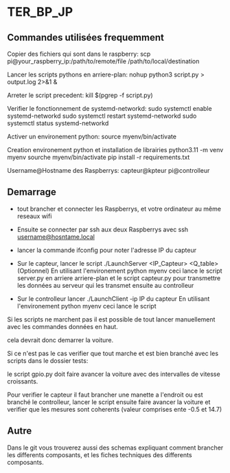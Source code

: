 # TER_BP_JP

## Commandes utilisées frequemment

Copier des fichiers qui sont dans le raspberry:
scp pi@your_raspberry_ip:/path/to/remote/file /path/to/local/destination

Lancer les scripts pythons en arriere-plan:
nohup python3 script.py > output.log 2>&1 &

Arreter le script precedent:
kill $(pgrep -f script.py)

Verifier le fonctionnement de systemd-networkd:
sudo systemctl enable systemd-networkd
sudo systemctl restart systemd-networkd
sudo systemctl status systemd-networkd

Activer un environement python:
source myenv/bin/activate

Creation environement python et installation de librairies
python3.11 -m venv myenv
sourche myenv/bin/activate
pip install -r requirements.txt


Username@Hostname des Raspberrys:
capteur@kpteur
pi@controlleur

## Demarrage

- tout brancher et connecter les Raspberrys, et votre ordinateur au même reseaux wifi

- Ensuite se connecter par ssh aux deux Raspberrys
avec ssh username@hosntame.local 

- lancer la commande ifconfig pour noter l'adresse IP du capteur 

- Sur le capteur, lancer le script ./LaunchServer <IP_Capteur> <Q_table>(Optionnel)
    En utilisant l'environement python myenv
    ceci lance  le script server.py en arriere arriere-plan
    et le script capteur.py pour transmettre les données au serveur 
    qui les transmet ensuite au controlleur

- Sur le controlleur lancer ./LaunchClient -ip IP du capteur
    En utilisant l'environement python myenv ceci lance le script
    

Si les scripts ne marchent pas il est possible de tout lancer manuellement avec les commandes
données en haut.

cela devrait donc demarrer la voiture.

Si ce n'est pas le cas verifier que tout marche et est bien branché avec les scripts dans le dossier tests:

le script gpio.py doit faire avancer la voiture avec des intervalles de vitesse croissants.

Pour verifier le capteur il faut brancher une manette a l'endroit ou est branché le controlleur, lancer le script
ensuite faire avancer la voiture et verifier que les mesures sont coherents (valeur comprises ente -0.5 et 14.7)



## Autre

Dans le git vous trouverez aussi des schemas expliquant comment brancher les differents composants, et les fiches techniques des differents composants.

